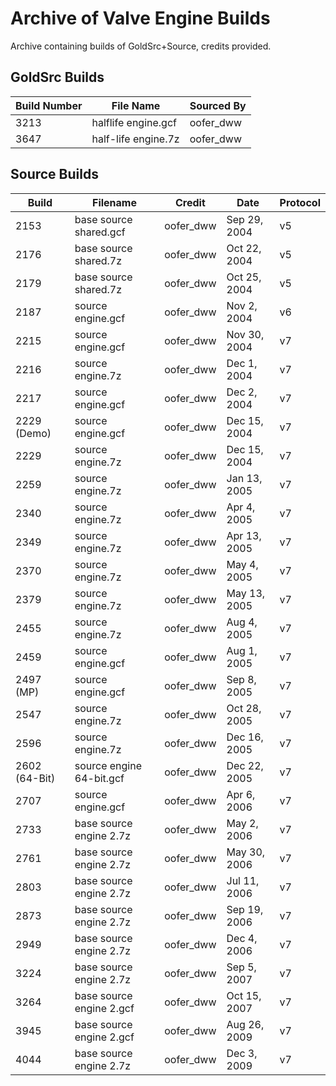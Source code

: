 # Archive of Valve Engine Builds
Archive containing builds of GoldSrc+Source, credits provided.

## GoldSrc Builds
| Build Number | File Name | Sourced By |
|--|--|--|
| 3213 | halflife engine.gcf | oofer_dww | Aug 11, 2005 | v47 |
| 3647 | half-life engine.7z | oofer_dww | Oct 19, 2006 | v47 |

## Source Builds
| Build | Filename | Credit | Date | Protocol |
|--|--|--|--|--|
| 2153 | base source shared.gcf | oofer_dww | Sep 29, 2004 | v5 |
| 2176 | base source shared.7z | oofer_dww | Oct 22, 2004 | v5 |
| 2179 | base source shared.7z | oofer_dww | Oct 25, 2004 | v5 |
| 2187 | source engine.gcf | oofer_dww | Nov 2, 2004 | v6 |
| 2215 | source engine.gcf | oofer_dww | Nov 30, 2004 | v7 |
| 2216 | source engine.7z | oofer_dww | Dec 1, 2004 | v7 |
| 2217 | source engine.gcf | oofer_dww | Dec 2, 2004 | v7 |
| 2229 (Demo) | source engine.gcf | oofer_dww | Dec 15, 2004 | v7 |
| 2229 | source engine.7z | oofer_dww | Dec 15, 2004 | v7 |
| 2259 | source engine.7z | oofer_dww | Jan 13, 2005 | v7 |
| 2340 | source engine.7z | oofer_dww | Apr 4, 2005 | v7 |
| 2349 | source engine.7z | oofer_dww | Apr 13, 2005 | v7 |
| 2370 | source engine.7z | oofer_dww | May 4, 2005 | v7 |
| 2379 | source engine.7z | oofer_dww | May 13, 2005 | v7 |
| 2455 | source engine.7z | oofer_dww | Aug 4, 2005 | v7 |
| 2459 | source engine.gcf | oofer_dww | Aug 1, 2005 | v7 |
| 2497 (MP) | source engine.gcf | oofer_dww | Sep 8, 2005 | v7 |
| 2547 | source engine.7z | oofer_dww | Oct 28, 2005 | v7 |
| 2596 | source engine.7z | oofer_dww | Dec 16, 2005 | v7 |
| 2602 (64-Bit) | source engine 64-bit.gcf | oofer_dww | Dec 22, 2005 | v7 |
| 2707 | source engine.gcf | oofer_dww | Apr 6, 2006 | v7 |
| 2733 | base source engine 2.7z | oofer_dww | May 2, 2006 | v7 |
| 2761 | base source engine 2.7z | oofer_dww | May 30, 2006 | v7 |
| 2803 | base source engine 2.7z | oofer_dww | Jul 11, 2006 | v7 |
| 2873 | base source engine 2.7z | oofer_dww | Sep 19, 2006 | v7 |
| 2949 | base source engine 2.7z | oofer_dww | Dec 4, 2006 | v7 |
| 3224 | base source engine 2.7z | oofer_dww | Sep 5, 2007 | v7 |
| 3264 | base source engine 2.gcf | oofer_dww | Oct 15, 2007 | v7 |
| 3945 | base source engine 2.gcf | oofer_dww | Aug 26, 2009 | v7 |
| 4044 | base source engine 2.7z | oofer_dww | Dec 3, 2009 | v7 |
